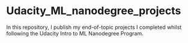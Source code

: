 # Udacity_ML_nanodegree_projects
In this repository, I publish my end-of-topic projects I completed whilst following the Udacity Intro to ML Nanodegree Program.
